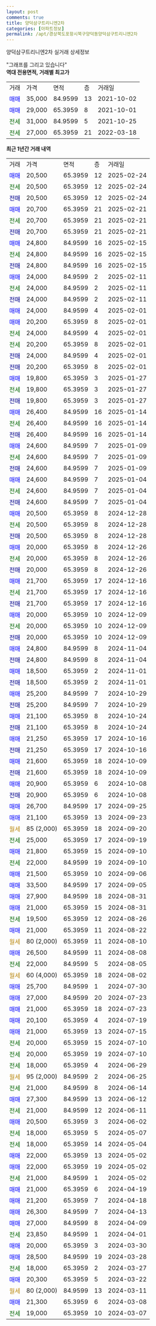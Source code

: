 ```yaml
---
layout: post
comments: true
title: 양덕삼구트리니엔2차
categories: [아파트정보]
permalink: /apt/경상북도포항시북구양덕동양덕삼구트리니엔2차
---
```


양덕삼구트리니엔2차 실거래 상세정보

<script type="text/javascript">
  google.charts.load('current', {'packages':['line', 'corechart']});
  google.charts.setOnLoadCallback(drawChart);

  function drawChart() {
    var data = new google.visualization.DataTable();
    data.addColumn('date', '거래일');
    data.addColumn('number', "매매");
    data.addColumn('number', "전세");
    data.addColumn('number', "전매");

    data.addRows([[new Date(Date.parse("2025-02-24")), 20500, null, null], [new Date(Date.parse("2025-02-24")), null, 20500, null], [new Date(Date.parse("2025-02-24")), null, null, 20500], [new Date(Date.parse("2025-02-21")), 20700, null, null], [new Date(Date.parse("2025-02-21")), null, 20700, null], [new Date(Date.parse("2025-02-21")), null, null, 20700], [new Date(Date.parse("2025-02-15")), 24800, null, null], [new Date(Date.parse("2025-02-15")), null, 24800, null], [new Date(Date.parse("2025-02-15")), null, null, 24800], [new Date(Date.parse("2025-02-11")), 24000, null, null], [new Date(Date.parse("2025-02-11")), null, 24000, null], [new Date(Date.parse("2025-02-11")), null, null, 24000], [new Date(Date.parse("2025-02-01")), 24000, null, null], [new Date(Date.parse("2025-02-01")), 20200, null, null], [new Date(Date.parse("2025-02-01")), null, 24000, null], [new Date(Date.parse("2025-02-01")), null, 20200, null], [new Date(Date.parse("2025-02-01")), null, null, 24000], [new Date(Date.parse("2025-02-01")), null, null, 20200], [new Date(Date.parse("2025-01-27")), 19800, null, null], [new Date(Date.parse("2025-01-27")), null, 19800, null], [new Date(Date.parse("2025-01-27")), null, null, 19800], [new Date(Date.parse("2025-01-14")), 26400, null, null], [new Date(Date.parse("2025-01-14")), null, 26400, null], [new Date(Date.parse("2025-01-14")), null, null, 26400], [new Date(Date.parse("2025-01-09")), 24600, null, null], [new Date(Date.parse("2025-01-09")), null, 24600, null], [new Date(Date.parse("2025-01-09")), null, null, 24600], [new Date(Date.parse("2025-01-04")), 24600, null, null], [new Date(Date.parse("2025-01-04")), null, 24600, null], [new Date(Date.parse("2025-01-04")), null, null, 24600], [new Date(Date.parse("2024-12-28")), 20500, null, null], [new Date(Date.parse("2024-12-28")), null, 20500, null], [new Date(Date.parse("2024-12-28")), null, null, 20500], [new Date(Date.parse("2024-12-26")), 20000, null, null], [new Date(Date.parse("2024-12-26")), null, 20000, null], [new Date(Date.parse("2024-12-26")), null, null, 20000], [new Date(Date.parse("2024-12-16")), 21700, null, null], [new Date(Date.parse("2024-12-16")), null, 21700, null], [new Date(Date.parse("2024-12-16")), null, null, 21700], [new Date(Date.parse("2024-12-09")), 20000, null, null], [new Date(Date.parse("2024-12-09")), null, 20000, null], [new Date(Date.parse("2024-12-09")), null, null, 20000], [new Date(Date.parse("2024-11-04")), 24800, null, null], [new Date(Date.parse("2024-11-04")), null, null, 24800], [new Date(Date.parse("2024-11-01")), 18500, null, null], [new Date(Date.parse("2024-11-01")), null, null, 18500], [new Date(Date.parse("2024-10-29")), 25200, null, null], [new Date(Date.parse("2024-10-29")), null, null, 25200], [new Date(Date.parse("2024-10-24")), 21100, null, null], [new Date(Date.parse("2024-10-24")), null, null, 21100], [new Date(Date.parse("2024-10-16")), 21250, null, null], [new Date(Date.parse("2024-10-16")), null, null, 21250], [new Date(Date.parse("2024-10-09")), 21600, null, null], [new Date(Date.parse("2024-10-09")), null, null, 21600], [new Date(Date.parse("2024-10-08")), 20900, null, null], [new Date(Date.parse("2024-10-08")), null, null, 20900], [new Date(Date.parse("2024-09-25")), 26700, null, null], [new Date(Date.parse("2024-09-23")), 21100, null, null], [new Date(Date.parse("2024-09-20")), null, null, null], [new Date(Date.parse("2024-09-19")), null, 25000, null], [new Date(Date.parse("2024-09-10")), 21800, null, null], [new Date(Date.parse("2024-09-10")), null, 22000, null], [new Date(Date.parse("2024-09-06")), 21500, null, null], [new Date(Date.parse("2024-09-05")), 33500, null, null], [new Date(Date.parse("2024-08-31")), 27900, null, null], [new Date(Date.parse("2024-08-31")), 21000, null, null], [new Date(Date.parse("2024-08-26")), null, 19500, null], [new Date(Date.parse("2024-08-22")), 21000, null, null], [new Date(Date.parse("2024-08-10")), null, null, null], [new Date(Date.parse("2024-08-08")), 26500, null, null], [new Date(Date.parse("2024-08-05")), null, 22000, null], [new Date(Date.parse("2024-08-02")), null, null, null], [new Date(Date.parse("2024-07-30")), 25700, null, null], [new Date(Date.parse("2024-07-23")), 27000, null, null], [new Date(Date.parse("2024-07-23")), 21000, null, null], [new Date(Date.parse("2024-07-19")), 20100, null, null], [new Date(Date.parse("2024-07-15")), 21000, null, null], [new Date(Date.parse("2024-07-10")), null, 20000, null], [new Date(Date.parse("2024-07-10")), null, 20000, null], [new Date(Date.parse("2024-06-29")), null, 18000, null], [new Date(Date.parse("2024-06-25")), null, null, null], [new Date(Date.parse("2024-06-14")), null, 21000, null], [new Date(Date.parse("2024-06-12")), 27300, null, null], [new Date(Date.parse("2024-06-11")), null, 21000, null], [new Date(Date.parse("2024-06-02")), 20500, null, null], [new Date(Date.parse("2024-05-07")), null, 18000, null], [new Date(Date.parse("2024-05-04")), null, 18000, null], [new Date(Date.parse("2024-05-02")), 22000, null, null], [new Date(Date.parse("2024-05-02")), 22000, null, null], [new Date(Date.parse("2024-05-02")), null, 21000, null], [new Date(Date.parse("2024-04-19")), 21000, null, null], [new Date(Date.parse("2024-04-18")), 21200, null, null], [new Date(Date.parse("2024-04-13")), 26300, null, null], [new Date(Date.parse("2024-04-09")), 27000, null, null], [new Date(Date.parse("2024-04-01")), null, 23850, null], [new Date(Date.parse("2024-03-30")), 20000, null, null], [new Date(Date.parse("2024-03-28")), 28500, null, null], [new Date(Date.parse("2024-03-27")), null, 18000, null], [new Date(Date.parse("2024-03-22")), 20300, null, null], [new Date(Date.parse("2024-03-11")), null, null, null], [new Date(Date.parse("2024-03-08")), 21300, null, null], [new Date(Date.parse("2024-03-07")), null, 19000, null]]);

    var options = {
      hAxis: {
        format: 'yyyy/MM/dd'
      },    
      lineWidth: 0,
      pointsVisible: true,    
      title: '최근 1년간 유형별 실거래가 분포',
      legend: { position: 'bottom' }
    };

    var formatter = new google.visualization.NumberFormat({pattern:'###,###'} );
    formatter.format(data, 1);
    formatter.format(data, 2);
    
    setTimeout(function() {
        var chart = new google.visualization.LineChart(document.getElementById('columnchart_material'));
        chart.draw(data, (options));
        document.getElementById('loading').style.display = 'none';
    }, 200);
  }
</script>


<div id="loading" style="z-index:20; display: block; margin-left: 0px">"그래프를 그리고 있습니다"</div>
<div id="columnchart_material" style="width: 95%; margin-left: 0px; display: block"></div>
<!-- contents start -->
<b>역대 전용면적, 거래별 최고가</b>
<table class="sortable">
    <tr>
      <td>거래</td>
      <td>가격</td>
      <td>면적</td>
      <td>층</td>
      <td>거래일</td>
    </tr>
        <tr>
          <td><a style="color: blue">매매</a></td>
          <td>35,000</td>
          <td>84.9599</td>
          <td>13</td>
          <td>2021-10-02</td>
        </tr>            <tr>
          <td><a style="color: blue">매매</a></td>
          <td>29,000</td>
          <td>65.3959</td>
          <td>8</td>
          <td>2021-10-01</td>
        </tr>        
        <tr>
              <td><a style="color: darkgreen">전세</a></td>
              <td>31,000</td>
              <td>84.9599</td>
              <td>5</td>
              <td>2021-10-25</td>
            </tr>            <tr>
              <td><a style="color: darkgreen">전세</a></td>
              <td>27,000</td>
              <td>65.3959</td>
              <td>21</td>
              <td>2022-03-18</td>
            </tr>        
    
</table>

<b>최근 1년간 거래 내역</b>

<table class="sortable">
    <tr>
      <td>거래</td>
      <td>가격</td>
      <td>면적</td>
      <td>층</td>
      <td>거래일</td>
    </tr>
    <tr>
      <td><a style="color: blue">매매</a></td>
      <td>20,500</td>
      <td>65.3959</td>
      <td>12</td>
      <td>2025-02-24</td>
    </tr>          <tr>
      <td><a style="color: darkgreen">전세</a></td>
      <td>20,500</td>
      <td>65.3959</td>
      <td>12</td>
      <td>2025-02-24</td>
    </tr>          <tr>
      <td><a style="color: darkblue">전매</a></td>
      <td>20,500</td>
      <td>65.3959</td>
      <td>12</td>
      <td>2025-02-24</td>
    </tr>          <tr>
      <td><a style="color: blue">매매</a></td>
      <td>20,700</td>
      <td>65.3959</td>
      <td>21</td>
      <td>2025-02-21</td>
    </tr>          <tr>
      <td><a style="color: darkgreen">전세</a></td>
      <td>20,700</td>
      <td>65.3959</td>
      <td>21</td>
      <td>2025-02-21</td>
    </tr>          <tr>
      <td><a style="color: darkblue">전매</a></td>
      <td>20,700</td>
      <td>65.3959</td>
      <td>21</td>
      <td>2025-02-21</td>
    </tr>          <tr>
      <td><a style="color: blue">매매</a></td>
      <td>24,800</td>
      <td>84.9599</td>
      <td>16</td>
      <td>2025-02-15</td>
    </tr>          <tr>
      <td><a style="color: darkgreen">전세</a></td>
      <td>24,800</td>
      <td>84.9599</td>
      <td>16</td>
      <td>2025-02-15</td>
    </tr>          <tr>
      <td><a style="color: darkblue">전매</a></td>
      <td>24,800</td>
      <td>84.9599</td>
      <td>16</td>
      <td>2025-02-15</td>
    </tr>          <tr>
      <td><a style="color: blue">매매</a></td>
      <td>24,000</td>
      <td>84.9599</td>
      <td>2</td>
      <td>2025-02-11</td>
    </tr>          <tr>
      <td><a style="color: darkgreen">전세</a></td>
      <td>24,000</td>
      <td>84.9599</td>
      <td>2</td>
      <td>2025-02-11</td>
    </tr>          <tr>
      <td><a style="color: darkblue">전매</a></td>
      <td>24,000</td>
      <td>84.9599</td>
      <td>2</td>
      <td>2025-02-11</td>
    </tr>          <tr>
      <td><a style="color: blue">매매</a></td>
      <td>24,000</td>
      <td>84.9599</td>
      <td>4</td>
      <td>2025-02-01</td>
    </tr>          <tr>
      <td><a style="color: blue">매매</a></td>
      <td>20,200</td>
      <td>65.3959</td>
      <td>8</td>
      <td>2025-02-01</td>
    </tr>          <tr>
      <td><a style="color: darkgreen">전세</a></td>
      <td>24,000</td>
      <td>84.9599</td>
      <td>4</td>
      <td>2025-02-01</td>
    </tr>          <tr>
      <td><a style="color: darkgreen">전세</a></td>
      <td>20,200</td>
      <td>65.3959</td>
      <td>8</td>
      <td>2025-02-01</td>
    </tr>          <tr>
      <td><a style="color: darkblue">전매</a></td>
      <td>24,000</td>
      <td>84.9599</td>
      <td>4</td>
      <td>2025-02-01</td>
    </tr>          <tr>
      <td><a style="color: darkblue">전매</a></td>
      <td>20,200</td>
      <td>65.3959</td>
      <td>8</td>
      <td>2025-02-01</td>
    </tr>          <tr>
      <td><a style="color: blue">매매</a></td>
      <td>19,800</td>
      <td>65.3959</td>
      <td>3</td>
      <td>2025-01-27</td>
    </tr>          <tr>
      <td><a style="color: darkgreen">전세</a></td>
      <td>19,800</td>
      <td>65.3959</td>
      <td>3</td>
      <td>2025-01-27</td>
    </tr>          <tr>
      <td><a style="color: darkblue">전매</a></td>
      <td>19,800</td>
      <td>65.3959</td>
      <td>3</td>
      <td>2025-01-27</td>
    </tr>          <tr>
      <td><a style="color: blue">매매</a></td>
      <td>26,400</td>
      <td>84.9599</td>
      <td>16</td>
      <td>2025-01-14</td>
    </tr>          <tr>
      <td><a style="color: darkgreen">전세</a></td>
      <td>26,400</td>
      <td>84.9599</td>
      <td>16</td>
      <td>2025-01-14</td>
    </tr>          <tr>
      <td><a style="color: darkblue">전매</a></td>
      <td>26,400</td>
      <td>84.9599</td>
      <td>16</td>
      <td>2025-01-14</td>
    </tr>          <tr>
      <td><a style="color: blue">매매</a></td>
      <td>24,600</td>
      <td>84.9599</td>
      <td>7</td>
      <td>2025-01-09</td>
    </tr>          <tr>
      <td><a style="color: darkgreen">전세</a></td>
      <td>24,600</td>
      <td>84.9599</td>
      <td>7</td>
      <td>2025-01-09</td>
    </tr>          <tr>
      <td><a style="color: darkblue">전매</a></td>
      <td>24,600</td>
      <td>84.9599</td>
      <td>7</td>
      <td>2025-01-09</td>
    </tr>          <tr>
      <td><a style="color: blue">매매</a></td>
      <td>24,600</td>
      <td>84.9599</td>
      <td>7</td>
      <td>2025-01-04</td>
    </tr>          <tr>
      <td><a style="color: darkgreen">전세</a></td>
      <td>24,600</td>
      <td>84.9599</td>
      <td>7</td>
      <td>2025-01-04</td>
    </tr>          <tr>
      <td><a style="color: darkblue">전매</a></td>
      <td>24,600</td>
      <td>84.9599</td>
      <td>7</td>
      <td>2025-01-04</td>
    </tr>          <tr>
      <td><a style="color: blue">매매</a></td>
      <td>20,500</td>
      <td>65.3959</td>
      <td>8</td>
      <td>2024-12-28</td>
    </tr>          <tr>
      <td><a style="color: darkgreen">전세</a></td>
      <td>20,500</td>
      <td>65.3959</td>
      <td>8</td>
      <td>2024-12-28</td>
    </tr>          <tr>
      <td><a style="color: darkblue">전매</a></td>
      <td>20,500</td>
      <td>65.3959</td>
      <td>8</td>
      <td>2024-12-28</td>
    </tr>          <tr>
      <td><a style="color: blue">매매</a></td>
      <td>20,000</td>
      <td>65.3959</td>
      <td>8</td>
      <td>2024-12-26</td>
    </tr>          <tr>
      <td><a style="color: darkgreen">전세</a></td>
      <td>20,000</td>
      <td>65.3959</td>
      <td>8</td>
      <td>2024-12-26</td>
    </tr>          <tr>
      <td><a style="color: darkblue">전매</a></td>
      <td>20,000</td>
      <td>65.3959</td>
      <td>8</td>
      <td>2024-12-26</td>
    </tr>          <tr>
      <td><a style="color: blue">매매</a></td>
      <td>21,700</td>
      <td>65.3959</td>
      <td>17</td>
      <td>2024-12-16</td>
    </tr>          <tr>
      <td><a style="color: darkgreen">전세</a></td>
      <td>21,700</td>
      <td>65.3959</td>
      <td>17</td>
      <td>2024-12-16</td>
    </tr>          <tr>
      <td><a style="color: darkblue">전매</a></td>
      <td>21,700</td>
      <td>65.3959</td>
      <td>17</td>
      <td>2024-12-16</td>
    </tr>          <tr>
      <td><a style="color: blue">매매</a></td>
      <td>20,000</td>
      <td>65.3959</td>
      <td>10</td>
      <td>2024-12-09</td>
    </tr>          <tr>
      <td><a style="color: darkgreen">전세</a></td>
      <td>20,000</td>
      <td>65.3959</td>
      <td>10</td>
      <td>2024-12-09</td>
    </tr>          <tr>
      <td><a style="color: darkblue">전매</a></td>
      <td>20,000</td>
      <td>65.3959</td>
      <td>10</td>
      <td>2024-12-09</td>
    </tr>          <tr>
      <td><a style="color: blue">매매</a></td>
      <td>24,800</td>
      <td>84.9599</td>
      <td>8</td>
      <td>2024-11-04</td>
    </tr>          <tr>
      <td><a style="color: darkblue">전매</a></td>
      <td>24,800</td>
      <td>84.9599</td>
      <td>8</td>
      <td>2024-11-04</td>
    </tr>          <tr>
      <td><a style="color: blue">매매</a></td>
      <td>18,500</td>
      <td>65.3959</td>
      <td>2</td>
      <td>2024-11-01</td>
    </tr>          <tr>
      <td><a style="color: darkblue">전매</a></td>
      <td>18,500</td>
      <td>65.3959</td>
      <td>2</td>
      <td>2024-11-01</td>
    </tr>          <tr>
      <td><a style="color: blue">매매</a></td>
      <td>25,200</td>
      <td>84.9599</td>
      <td>7</td>
      <td>2024-10-29</td>
    </tr>          <tr>
      <td><a style="color: darkblue">전매</a></td>
      <td>25,200</td>
      <td>84.9599</td>
      <td>7</td>
      <td>2024-10-29</td>
    </tr>          <tr>
      <td><a style="color: blue">매매</a></td>
      <td>21,100</td>
      <td>65.3959</td>
      <td>8</td>
      <td>2024-10-24</td>
    </tr>          <tr>
      <td><a style="color: darkblue">전매</a></td>
      <td>21,100</td>
      <td>65.3959</td>
      <td>8</td>
      <td>2024-10-24</td>
    </tr>          <tr>
      <td><a style="color: blue">매매</a></td>
      <td>21,250</td>
      <td>65.3959</td>
      <td>17</td>
      <td>2024-10-16</td>
    </tr>          <tr>
      <td><a style="color: darkblue">전매</a></td>
      <td>21,250</td>
      <td>65.3959</td>
      <td>17</td>
      <td>2024-10-16</td>
    </tr>          <tr>
      <td><a style="color: blue">매매</a></td>
      <td>21,600</td>
      <td>65.3959</td>
      <td>18</td>
      <td>2024-10-09</td>
    </tr>          <tr>
      <td><a style="color: darkblue">전매</a></td>
      <td>21,600</td>
      <td>65.3959</td>
      <td>18</td>
      <td>2024-10-09</td>
    </tr>          <tr>
      <td><a style="color: blue">매매</a></td>
      <td>20,900</td>
      <td>65.3959</td>
      <td>6</td>
      <td>2024-10-08</td>
    </tr>          <tr>
      <td><a style="color: darkblue">전매</a></td>
      <td>20,900</td>
      <td>65.3959</td>
      <td>6</td>
      <td>2024-10-08</td>
    </tr>          <tr>
      <td><a style="color: blue">매매</a></td>
      <td>26,700</td>
      <td>84.9599</td>
      <td>17</td>
      <td>2024-09-25</td>
    </tr>          <tr>
      <td><a style="color: blue">매매</a></td>
      <td>21,100</td>
      <td>65.3959</td>
      <td>13</td>
      <td>2024-09-23</td>
    </tr>          <tr>
      <td><a style="color: darkgoldenrod">월세</a></td>
      <td>85 (2,000)</td>
      <td>65.3959</td>
      <td>18</td>
      <td>2024-09-20</td>
    </tr>          <tr>
      <td><a style="color: darkgreen">전세</a></td>
      <td>25,000</td>
      <td>65.3959</td>
      <td>17</td>
      <td>2024-09-19</td>
    </tr>          <tr>
      <td><a style="color: blue">매매</a></td>
      <td>21,800</td>
      <td>65.3959</td>
      <td>15</td>
      <td>2024-09-10</td>
    </tr>          <tr>
      <td><a style="color: darkgreen">전세</a></td>
      <td>22,000</td>
      <td>84.9599</td>
      <td>19</td>
      <td>2024-09-10</td>
    </tr>          <tr>
      <td><a style="color: blue">매매</a></td>
      <td>21,500</td>
      <td>65.3959</td>
      <td>10</td>
      <td>2024-09-06</td>
    </tr>          <tr>
      <td><a style="color: blue">매매</a></td>
      <td>33,500</td>
      <td>84.9599</td>
      <td>17</td>
      <td>2024-09-05</td>
    </tr>          <tr>
      <td><a style="color: blue">매매</a></td>
      <td>27,900</td>
      <td>84.9599</td>
      <td>18</td>
      <td>2024-08-31</td>
    </tr>          <tr>
      <td><a style="color: blue">매매</a></td>
      <td>21,000</td>
      <td>65.3959</td>
      <td>15</td>
      <td>2024-08-31</td>
    </tr>          <tr>
      <td><a style="color: darkgreen">전세</a></td>
      <td>19,500</td>
      <td>65.3959</td>
      <td>12</td>
      <td>2024-08-26</td>
    </tr>          <tr>
      <td><a style="color: blue">매매</a></td>
      <td>21,000</td>
      <td>65.3959</td>
      <td>11</td>
      <td>2024-08-22</td>
    </tr>          <tr>
      <td><a style="color: darkgoldenrod">월세</a></td>
      <td>80 (2,000)</td>
      <td>65.3959</td>
      <td>11</td>
      <td>2024-08-10</td>
    </tr>          <tr>
      <td><a style="color: blue">매매</a></td>
      <td>26,500</td>
      <td>84.9599</td>
      <td>11</td>
      <td>2024-08-08</td>
    </tr>          <tr>
      <td><a style="color: darkgreen">전세</a></td>
      <td>22,000</td>
      <td>84.9599</td>
      <td>5</td>
      <td>2024-08-05</td>
    </tr>          <tr>
      <td><a style="color: darkgoldenrod">월세</a></td>
      <td>60 (4,000)</td>
      <td>65.3959</td>
      <td>18</td>
      <td>2024-08-02</td>
    </tr>          <tr>
      <td><a style="color: blue">매매</a></td>
      <td>25,700</td>
      <td>84.9599</td>
      <td>1</td>
      <td>2024-07-30</td>
    </tr>          <tr>
      <td><a style="color: blue">매매</a></td>
      <td>27,000</td>
      <td>84.9599</td>
      <td>20</td>
      <td>2024-07-23</td>
    </tr>          <tr>
      <td><a style="color: blue">매매</a></td>
      <td>21,000</td>
      <td>65.3959</td>
      <td>18</td>
      <td>2024-07-23</td>
    </tr>          <tr>
      <td><a style="color: blue">매매</a></td>
      <td>20,100</td>
      <td>65.3959</td>
      <td>4</td>
      <td>2024-07-19</td>
    </tr>          <tr>
      <td><a style="color: blue">매매</a></td>
      <td>21,000</td>
      <td>65.3959</td>
      <td>13</td>
      <td>2024-07-15</td>
    </tr>          <tr>
      <td><a style="color: darkgreen">전세</a></td>
      <td>20,000</td>
      <td>65.3959</td>
      <td>15</td>
      <td>2024-07-10</td>
    </tr>          <tr>
      <td><a style="color: darkgreen">전세</a></td>
      <td>20,000</td>
      <td>65.3959</td>
      <td>19</td>
      <td>2024-07-10</td>
    </tr>          <tr>
      <td><a style="color: darkgreen">전세</a></td>
      <td>18,000</td>
      <td>65.3959</td>
      <td>4</td>
      <td>2024-06-29</td>
    </tr>          <tr>
      <td><a style="color: darkgoldenrod">월세</a></td>
      <td>95 (2,000)</td>
      <td>84.9599</td>
      <td>2</td>
      <td>2024-06-25</td>
    </tr>          <tr>
      <td><a style="color: darkgreen">전세</a></td>
      <td>21,000</td>
      <td>84.9599</td>
      <td>8</td>
      <td>2024-06-14</td>
    </tr>          <tr>
      <td><a style="color: blue">매매</a></td>
      <td>27,300</td>
      <td>84.9599</td>
      <td>13</td>
      <td>2024-06-12</td>
    </tr>          <tr>
      <td><a style="color: darkgreen">전세</a></td>
      <td>21,000</td>
      <td>84.9599</td>
      <td>12</td>
      <td>2024-06-11</td>
    </tr>          <tr>
      <td><a style="color: blue">매매</a></td>
      <td>20,500</td>
      <td>65.3959</td>
      <td>3</td>
      <td>2024-06-02</td>
    </tr>          <tr>
      <td><a style="color: darkgreen">전세</a></td>
      <td>18,000</td>
      <td>65.3959</td>
      <td>5</td>
      <td>2024-05-07</td>
    </tr>          <tr>
      <td><a style="color: darkgreen">전세</a></td>
      <td>18,000</td>
      <td>65.3959</td>
      <td>14</td>
      <td>2024-05-04</td>
    </tr>          <tr>
      <td><a style="color: blue">매매</a></td>
      <td>22,000</td>
      <td>65.3959</td>
      <td>13</td>
      <td>2024-05-02</td>
    </tr>          <tr>
      <td><a style="color: blue">매매</a></td>
      <td>22,000</td>
      <td>65.3959</td>
      <td>19</td>
      <td>2024-05-02</td>
    </tr>          <tr>
      <td><a style="color: darkgreen">전세</a></td>
      <td>21,000</td>
      <td>84.9599</td>
      <td>1</td>
      <td>2024-05-02</td>
    </tr>          <tr>
      <td><a style="color: blue">매매</a></td>
      <td>21,000</td>
      <td>65.3959</td>
      <td>6</td>
      <td>2024-04-19</td>
    </tr>          <tr>
      <td><a style="color: blue">매매</a></td>
      <td>21,200</td>
      <td>65.3959</td>
      <td>7</td>
      <td>2024-04-18</td>
    </tr>          <tr>
      <td><a style="color: blue">매매</a></td>
      <td>26,300</td>
      <td>84.9599</td>
      <td>7</td>
      <td>2024-04-13</td>
    </tr>          <tr>
      <td><a style="color: blue">매매</a></td>
      <td>27,000</td>
      <td>84.9599</td>
      <td>8</td>
      <td>2024-04-09</td>
    </tr>          <tr>
      <td><a style="color: darkgreen">전세</a></td>
      <td>23,850</td>
      <td>84.9599</td>
      <td>1</td>
      <td>2024-04-01</td>
    </tr>          <tr>
      <td><a style="color: blue">매매</a></td>
      <td>20,000</td>
      <td>65.3959</td>
      <td>3</td>
      <td>2024-03-30</td>
    </tr>          <tr>
      <td><a style="color: blue">매매</a></td>
      <td>28,500</td>
      <td>84.9599</td>
      <td>19</td>
      <td>2024-03-28</td>
    </tr>          <tr>
      <td><a style="color: darkgreen">전세</a></td>
      <td>18,000</td>
      <td>65.3959</td>
      <td>2</td>
      <td>2024-03-27</td>
    </tr>          <tr>
      <td><a style="color: blue">매매</a></td>
      <td>20,300</td>
      <td>65.3959</td>
      <td>5</td>
      <td>2024-03-22</td>
    </tr>          <tr>
      <td><a style="color: darkgoldenrod">월세</a></td>
      <td>80 (2,000)</td>
      <td>84.9599</td>
      <td>13</td>
      <td>2024-03-11</td>
    </tr>          <tr>
      <td><a style="color: blue">매매</a></td>
      <td>21,300</td>
      <td>65.3959</td>
      <td>6</td>
      <td>2024-03-08</td>
    </tr>          <tr>
      <td><a style="color: darkgreen">전세</a></td>
      <td>19,000</td>
      <td>65.3959</td>
      <td>10</td>
      <td>2024-03-07</td>
    </tr>      </table>
<!-- contents end -->    

